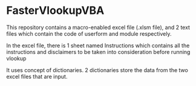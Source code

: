 # FasterVlookupVBA
This repository contains a macro-enabled excel file (.xlsm file), and 2 text files which contain the code of userform and module respectively.

In the excel file, there is 1 sheet named Instructions which contains all the instructions and disclaimers to be taken into consideration before running vlookup

It uses concept of dictionaries. 2 dictionaries store the data from the two excel files that are input. 

